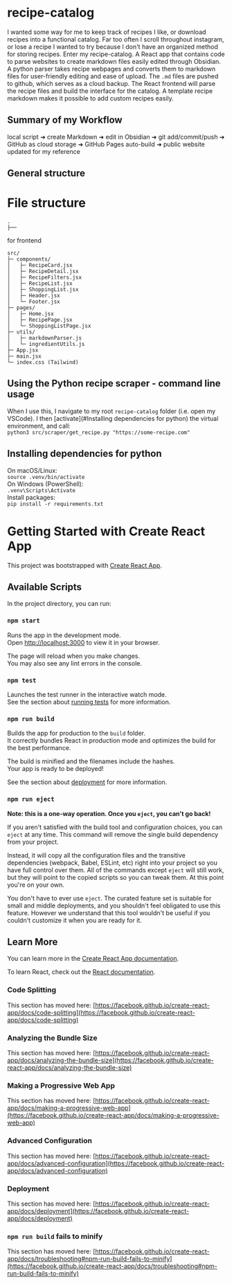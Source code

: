 # recipe-catalog

I wanted some way for me to keep track of recipes I like, or download recipes into a functional catalog. Far too often I scroll throughout instagram, or lose a recipe I wanted to try because I don't have an organized method for storing recipes. Enter my recipe-catalog. A React app that contains code to parse websites to create markdown files easily edited through Obsidian. A python parser takes recipe webpages and converts them to markdown files for user-friendly editing and ease of upload. The ```.md``` files are pushed to github, which serves as a cloud backup. The React frontend will parse the recipe files and build the interface for the catalog. A template recipe markdown makes it possible to add custom recipes easily.

## Summary of my Workflow
local script ➜ create Markdown ➜ edit in Obsidian ➜ git add/commit/push ➜ 
GitHub as cloud storage ➜ GitHub Pages auto-build ➜ public website updated for my reference

## General structure
# File structure
```
.
├── 
```

for frontend  
```
src/
├─ components/
│   ├─ RecipeCard.jsx
│   ├─ RecipeDetail.jsx
│   ├─ RecipeFilters.jsx
│   ├─ RecipeList.jsx
│   ├─ ShoppingList.jsx
│   ├─ Header.jsx
│   └─ Footer.jsx
├─ pages/
│   ├─ Home.jsx
│   ├─ RecipePage.jsx
│   └─ ShoppingListPage.jsx
├─ utils/
│   ├─ markdownParser.js
│   └─ ingredientUtils.js
├─ App.jsx
├─ main.jsx
└─ index.css (Tailwind)
```

## Using the Python recipe scraper - command line usage
When I use this, I navigate to my root ```recipe-catalog``` folder (i.e. open my VSCode). I then [activate](#Installing dependencies for python) the virtual environment, and call:   
```python3 src/scraper/get_recipe.py "https://some-recipe.com"```

## Installing dependencies for python
On macOS/Linux:  
``` source .venv/bin/activate ```  
On Windows (PowerShell):  
``` .venv\Scripts\Activate ```  
Install packages:  
``` pip install -r requirements.txt ```  

# Getting Started with Create React App

This project was bootstrapped with [Create React App](https://github.com/facebook/create-react-app).

## Available Scripts

In the project directory, you can run:

### `npm start`

Runs the app in the development mode.\
Open [http://localhost:3000](http://localhost:3000) to view it in your browser.

The page will reload when you make changes.\
You may also see any lint errors in the console.

### `npm test`

Launches the test runner in the interactive watch mode.\
See the section about [running tests](https://facebook.github.io/create-react-app/docs/running-tests) for more information.

### `npm run build`

Builds the app for production to the `build` folder.\
It correctly bundles React in production mode and optimizes the build for the best performance.

The build is minified and the filenames include the hashes.\
Your app is ready to be deployed!

See the section about [deployment](https://facebook.github.io/create-react-app/docs/deployment) for more information.

### `npm run eject`

**Note: this is a one-way operation. Once you `eject`, you can't go back!**

If you aren't satisfied with the build tool and configuration choices, you can `eject` at any time. This command will remove the single build dependency from your project.

Instead, it will copy all the configuration files and the transitive dependencies (webpack, Babel, ESLint, etc) right into your project so you have full control over them. All of the commands except `eject` will still work, but they will point to the copied scripts so you can tweak them. At this point you're on your own.

You don't have to ever use `eject`. The curated feature set is suitable for small and middle deployments, and you shouldn't feel obligated to use this feature. However we understand that this tool wouldn't be useful if you couldn't customize it when you are ready for it.

## Learn More

You can learn more in the [Create React App documentation](https://facebook.github.io/create-react-app/docs/getting-started).

To learn React, check out the [React documentation](https://reactjs.org/).

### Code Splitting

This section has moved here: [https://facebook.github.io/create-react-app/docs/code-splitting](https://facebook.github.io/create-react-app/docs/code-splitting)

### Analyzing the Bundle Size

This section has moved here: [https://facebook.github.io/create-react-app/docs/analyzing-the-bundle-size](https://facebook.github.io/create-react-app/docs/analyzing-the-bundle-size)

### Making a Progressive Web App

This section has moved here: [https://facebook.github.io/create-react-app/docs/making-a-progressive-web-app](https://facebook.github.io/create-react-app/docs/making-a-progressive-web-app)

### Advanced Configuration

This section has moved here: [https://facebook.github.io/create-react-app/docs/advanced-configuration](https://facebook.github.io/create-react-app/docs/advanced-configuration)

### Deployment

This section has moved here: [https://facebook.github.io/create-react-app/docs/deployment](https://facebook.github.io/create-react-app/docs/deployment)

### `npm run build` fails to minify

This section has moved here: [https://facebook.github.io/create-react-app/docs/troubleshooting#npm-run-build-fails-to-minify](https://facebook.github.io/create-react-app/docs/troubleshooting#npm-run-build-fails-to-minify)



